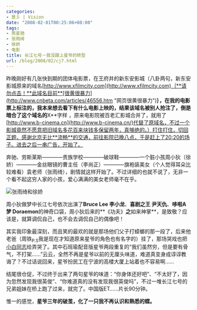 ```yaml
---
categories:
- 景彡 | Vision
date: "2008-02-01T00:25:06+08:00"
tags:
- 周星驰
- 张雨绮
- 徐娇
- 电影
title: 长江七号－我没跟上星爷的转型
url: /blog/2008/02/cj7.html
---
```

昨晚刚好有几张快到期的团体电影票，在王府井的新东安影城（八卦两句，新东安影城原来的域名[http://www.xfilmcity.com](http://www.xfilmcity.com)｛**请勿点击！**此域名目前**[很黄很暴力](http://www.cnbeta.com/articles/46556.htm "网页很黄很暴力")**｝，在我的电影票上标注的，我本来想去看下有什么电影上映的，结果该域名被别人抢注了，倒是暗合了这个域名的**X**字样  ，原来电影院被百老汇影城合并了，就用了[http://www.b-cinema.cn](http://www.b-cinema.cn/)代替了原域名，不过一个影城竟然不愿意把旧域名多花百来块钱多保留两年，真够绝的。）打住打住，切回正题，感谢北京无比**流畅**的交通，前往影院已晚八点，于是赶上了20:20的场子。进去之后一串广告，开始了。

奔驰、劳斯莱斯————贵族学校————破球鞋————一个脏小孩周小狄（徐娇）————金丝眼镜的曹主任（李尚正）————旗袍装美女（个人觉得耳朵比较难看）袁老师（张雨绮），剧情就这样开始了。不过详细的也就不说了，无非一个看不起这穷人家的小孩，爱心满满的美女老师毫不在乎。

![张雨绮和徐娇](/images/zhangyuqi.jpg "张雨绮和徐娇")

周小狄做梦中长江七号依次出演了**Bruce Lee 李小龙**、**喜剧之王 尹天仇**、**哆啦A梦 Doraemon**的神奇口袋，周小狄后来的**《功夫》**之**如来神掌**，是致敬？应该是，就算调侃自己，也不会去调侃自己的偶像吧！

其实我印象最深刻，而且笑的最欢的就是那场他们父子打蟑螂的那一段了，后来他老爸（周铁<sub>P.S</sub>我是现在才知道原来星爷的角色也有名字的）挂了，那场哭戏也把[小白同志][1]给弄哭了。其中石班瑜配音版星爷两段重复的“我们虽然穷，但是要有骨气，不打架……”云云，全然不再是星爷以前的无厘头味道，难道真变身成谆谆教诲了？不过话说回来，星爷扮民工在宁波的高楼大厦上站着也不容易啊……

结尾很仓促，不过终于出来了两句星爷的味道：“你身体还好吧”、“不太好了，因为忽然发现我很英俊”、“你难道真的没有发现我很英俊吗”，不过一堆长江七号的兄弟姐妹在桥上跑了过来，就完了。中国版ET……片长90分钟。

惟一的感觉，**星爷三年的破茧，化了一只我不再认识和熟悉的蝶。**

 [1]: http://baipig.blogspot.com/